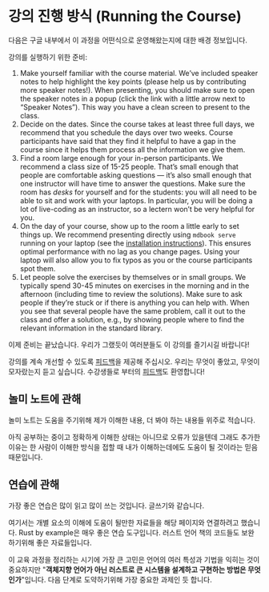 # 강의 진행 방식 (Running the Course)

다음은 구글 내부에서 이 과정을 어떤식으로 운영해왔는지에 대한 배경 정보입니다.

강의를 실행하기 위한 준비:

1. Make yourself familiar with the course material. We’ve included speaker notes to help highlight the key points (please help us by contributing more speaker notes!). When presenting, you should make sure to open the speaker notes in a popup (click the link with a little arrow next to “Speaker Notes”). This way you have a clean screen to present to the class.
2. Decide on the dates. Since the course takes at least three full days, we recommend that you schedule the days over two weeks. Course participants have said that they find it helpful to have a gap in the course since it helps them process all the information we give them.
3. Find a room large enough for your in-person participants. We recommend a class size of 15-25 people. That’s small enough that people are comfortable asking questions — it’s also small enough that one instructor will have time to answer the questions. Make sure the room has _desks_ for yourself and for the students: you will all need to be able to sit and work with your laptops. In particular, you will be doing a lot of live-coding as an instructor, so a lectern won’t be very helpful for you.
4. On the day of your course, show up to the room a little early to set things up. We recommend presenting directly using `mdbook serve` running on your laptop (see the [installation instructions](https://github.com/google/comprehensive-rust#building)). This ensures optimal performance with no lag as you change pages. Using your laptop will also allow you to fix typos as you or the course participants spot them.
5. Let people solve the exercises by themselves or in small groups. We typically spend 30-45 minutes on exercises in the morning and in the afternoon (including time to review the solutions). Make sure to ask people if they’re stuck or if there is anything you can help with. When you see that several people have the same problem, call it out to the class and offer a solution, e.g., by showing people where to find the relevant information in the standard library.

이제 준비는 끝났습니다. 우리가 그랬듯이 여러분들도 이 강의를 즐기시길 바랍니다!

강의를 계속 개선할 수 있도록 [피드백](https://github.com/google/comprehensive-rust/discussions/86)을 제공해 주십시오. 우리는 무엇이 좋았고, 무엇이 모자랐는지 듣고 싶습니다. 수강생들로 부터의 [피드백](https://github.com/google/comprehensive-rust/discussions/100)도 환영합니다!



## 놀미 노트에 관해

놀미 노트는 도움을 주기위해 제가 이해한 내용, 더 봐야 하는 내용들 위주로 적습니다.&#x20;

아직 공부하는 중이고 정확하게 이해한 상태는 아니므로 오류가 있을텐데 그래도 추가한 이유는 한 사람이 이해한 방식을 접할 때 내가 이해하는데에도 도움이 될 것이라는 믿음 때문입니다.

## 연습에 관해

가장 좋은 연습은 많이 읽고 많이 쓰는 것입니다. 글쓰기와 같습니다.&#x20;

여기서는 개별 요소의 이해에 도움이 될만한 자료들을 해당 페이지와 연결하려고 했습니다. Rust by example은 매우 좋은 연습 도구입니다. 러스트 언어 책의 코드들도 보완하기위해 좋은 자료들입니다.

이 교육 과정을 정리하는 시기에 가장 큰 고민은 언어의 여러 특성과 기법을 익히는 것이 중요하지만 "**객체지향 언어가 아닌 러스트로 큰 시스템을 설계하고 구현하는 방법은 무엇인가**"입니다. 다음 단계로 도약하기위해 가장 중요한 과제인 듯 합니다.&#x20;
